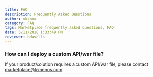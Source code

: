 ```yaml
---
title: FAQ
description: Frequently Asked Questions
author: cbenea
category: FAQ
tags: Marketplace frequently asked questions, FAQ
date: 5/11/2018 1:33:49 PM 
reviewer: bdavolls
---
```


### How can I deploy a custom API/war file? 

If your product/solution requires a custom API/war file, please contact marketplace@temenos.com 

